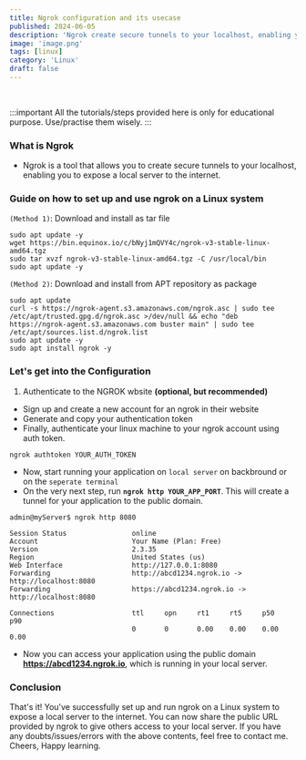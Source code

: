 ```yaml
---
title: Ngrok configuration and its usecase
published: 2024-06-05
description: 'Ngrok create secure tunnels to your localhost, enabling you to expose a local server to the internet.'
image: 'image.png'
tags: [linux]
category: 'Linux'
draft: false
---
```

<br>

:::important
All the tutorials/steps provided here is only for educational purpose. Use/practise them wisely.
:::

### What is Ngrok
- Ngrok is a tool that allows you to create secure tunnels to your localhost, enabling you to expose a local server to the internet.

### Guide on how to set up and use ngrok on a Linux system
`(Method 1)`: Download and install as tar file
```shell
sudo apt update -y
wget https://bin.equinox.io/c/bNyj1mQVY4c/ngrok-v3-stable-linux-amd64.tgz
sudo tar xvzf ngrok-v3-stable-linux-amd64.tgz -C /usr/local/bin
sudo apt update -y
```

`(Method 2)`: Download and install from APT repository as package
```shell
sudo apt update
curl -s https://ngrok-agent.s3.amazonaws.com/ngrok.asc | sudo tee /etc/apt/trusted.gpg.d/ngrok.asc >/dev/null && echo "deb https://ngrok-agent.s3.amazonaws.com buster main" | sudo tee /etc/apt/sources.list.d/ngrok.list
sudo apt update -y
sudo apt install ngrok -y
```

### Let's get into the Configuration
1. Authenticate to the NGROK wbsite **(optional, but recommended)**
- Sign up and create a new account for an ngrok in their website
- Generate and copy your authentication token
- Finally, authenticate your linux machine to your ngrok account using auth token.
```shell
ngrok authtoken YOUR_AUTH_TOKEN
```
- Now, start running your application on `local server` on backbround or on the `seperate terminal`
- On the very next step, run **`ngrok http YOUR_APP_PORT`**. This will create a tunnel for your application to the public domain.
```shell
admin@myServer$ ngrok http 8080

Session Status                online
Account                       Your Name (Plan: Free)
Version                       2.3.35
Region                        United States (us)
Web Interface                 http://127.0.0.1:8080
Forwarding                    http://abcd1234.ngrok.io -> http://localhost:8080
Forwarding                    https://abcd1234.ngrok.io -> http://localhost:8080

Connections                   ttl     opn     rt1     rt5     p50     p90
                              0       0       0.00    0.00    0.00    0.00
```
- Now you can access your application using the public domain **https://abcd1234.ngrok.io**, which is running in your local server.

### Conclusion
That's it! You've successfully set up and run ngrok on a Linux system to expose a local server to the internet. You can now share the public URL provided by ngrok to give others access to your local server. If you have any doubts/issues/errors with the above contents, feel free to contact me. Cheers, Happy learning.